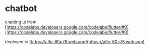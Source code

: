 # chatbot

chatting ui from [https://codelabs.developers.google.com/codelabs/flutter/#0](https://codelabs.developers.google.com/codelabs/flutter/#0)

deployed in [https://alfo-80c78.web.app](https://alfo-80c78.web.app)